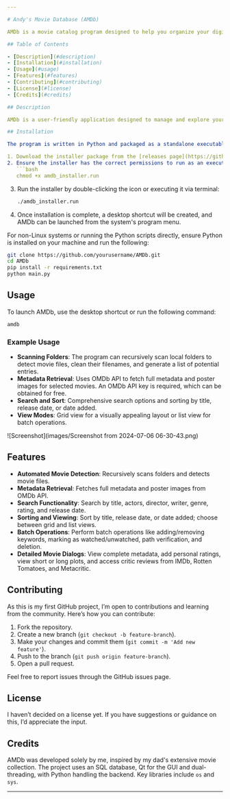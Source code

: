 ```yaml
---

# Andy's Movie Database (AMDb)

AMDb is a movie catalog program designed to help you organize your digital movie collection. Originally developed for my dad, this program is perfect for anyone with a digital movie library, offering a blend of automation and user control.

## Table of Contents

- [Description](#description)
- [Installation](#installation)
- [Usage](#usage)
- [Features](#features)
- [Contributing](#contributing)
- [License](#license)
- [Credits](#credits)

## Description

AMDb is a user-friendly application designed to manage and explore your digital movie collection. The program is highly automated, making it easy for users, including those who are less tech-savvy, to catalog their movies efficiently without risking system stability.

## Installation

The program is written in Python and packaged as a standalone executable for Linux systems. Follow these steps to install AMDb:

1. Download the installer package from the [releases page](https://github.com/hamwisk/AMDb/releases).
2. Ensure the installer has the correct permissions to run as an executable:
   ```bash
   chmod +x amdb_installer.run
   ```
3. Run the installer by double-clicking the icon or executing it via terminal:
   ```bash
   ./amdb_installer.run
   ```
4. Once installation is complete, a desktop shortcut will be created, and AMDb can be launched from the system's program menu.

For non-Linux systems or running the Python scripts directly, ensure Python is installed on your machine and run the following:
```bash
git clone https://github.com/yourusername/AMDb.git
cd AMDb
pip install -r requirements.txt
python main.py
```

## Usage

To launch AMDb, use the desktop shortcut or run the following command:
```bash
amdb
```

### Example Usage

- **Scanning Folders**: The program can recursively scan local folders to detect movie files, clean their filenames, and generate a list of potential entries.
- **Metadata Retrieval**: Uses OMDb API to fetch full metadata and poster images for selected movies. An OMDb API key is required, which can be obtained for free.
- **Search and Sort**: Comprehensive search options and sorting by title, release date, or date added.
- **View Modes**: Grid view for a visually appealing layout or list view for batch operations.

![Screenshot](images/Screenshot from 2024-07-06 06-30-43.png)

## Features

- **Automated Movie Detection**: Recursively scans folders and detects movie files.
- **Metadata Retrieval**: Fetches full metadata and poster images from OMDb API.
- **Search Functionality**: Search by title, actors, director, writer, genre, rating, and release date.
- **Sorting and Viewing**: Sort by title, release date, or date added; choose between grid and list views.
- **Batch Operations**: Perform batch operations like adding/removing keywords, marking as watched/unwatched, path verification, and deletion.
- **Detailed Movie Dialogs**: View complete metadata, add personal ratings, view short or long plots, and access critic reviews from IMDb, Rotten Tomatoes, and Metacritic.

## Contributing

As this is my first GitHub project, I’m open to contributions and learning from the community. Here’s how you can contribute:

1. Fork the repository.
2. Create a new branch (`git checkout -b feature-branch`).
3. Make your changes and commit them (`git commit -m 'Add new feature'`).
4. Push to the branch (`git push origin feature-branch`).
5. Open a pull request.

Feel free to report issues through the GitHub issues page.

## License

I haven’t decided on a license yet. If you have suggestions or guidance on this, I’d appreciate the input.

## Credits

AMDb was developed solely by me, inspired by my dad's extensive movie collection. The project uses an SQL database, Qt for the GUI and dual-threading, with Python handling the backend. Key libraries include `os` and `sys`.

---
```

